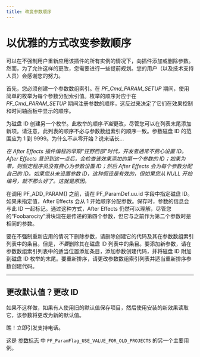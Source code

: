 ```yaml
---
title: 改变参数顺序
---
```

# 以优雅的方式改变参数顺序

可以在不强制用户重新应用该插件的所有实例的情况下，向插件添加或删除参数。然而，为了允许这样的更改，您需要进行一些提前规划。您的用户（以及技术支持人员）会感谢您的努力。

首先，您必须创建一个参数数组索引。在 *PF_Cmd_PARAM_SETUP* 期间，使用简单的枚举为每个参数分配索引值。枚举的顺序对应于在 *PF_Cmd_PARAM_SETUP* 期间注册参数的顺序，这反过来决定了它们在效果控制和时间轴面板中显示的顺序。

为磁盘 ID 创建另一个枚举。此枚举的顺序*不能*更改，尽管您可以在列表末尾添加新项。请注意，此列表的顺序不必与参数数组索引的顺序一致。参数磁盘 ID 的范围应为 1 到 9999。为什么不从零开始？说来话长...

*在 After Effects 插件编程的早期“狂野西部”时代，开发者通常不费心设置 ID。After Effects 意识到这一点后，会检查该效果添加的第一个参数的 ID；如果为零，则假定程序员没有费心为参数设置 ID；然后 After Effects 会为每个参数分配自己的 ID。如果您从未设置参数 ID，这种假设是有效的，但如果您从 NULL 开始编号，就不那么好了。这就是原因。*

在调用 PF_ADD_PARAM() 之前，请在 PF_ParamDef.uu.id 字段中指定磁盘 ID。如果未指定值，After Effects 会从 1 开始顺序分配参数。保存时，参数的信息会与此 ID 一起标记。通过这种方式，After Effects 仍然可以理解，尽管您的“Foobarocity”滑块现在是传递的第四个参数，但它与之前作为第二个参数时是相同的参数。

要在不强制重新应用的情况下删除参数，请删除创建它的代码及其在参数数组索引列表中的条目。但是，*不要*删除其在磁盘 ID 列表中的条目。要添加新参数，请在参数数组索引列表中的适当位置添加条目，添加参数创建代码，并将磁盘 ID 附加到磁盘 ID 枚举的末尾。要重新排序，请更改参数数组索引列表并适当重新排序参数创建代码。

---

## 更改默认值？更改 ID

如果不这样做，如果有人使用旧的默认值保存项目，然后使用安装的新效果读取它，该参数将更改为新的默认值。

瞧！立即引发支持电话。

这是 [参数标志](../../effect-basics/PF_ParamDef#parameter-flags) 中 `PF_ParamFlag_USE_VALUE_FOR_OLD_PROJECTS` 的另一个主要用例。